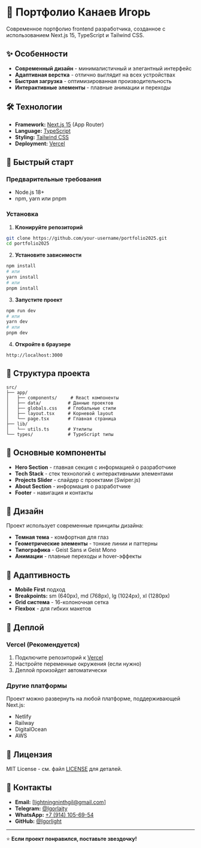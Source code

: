 # 🎨 Портфолио Канаев Игорь

Современное портфолио frontend разработчика, созданное с использованием Next.js 15, TypeScript и Tailwind CSS.

## ✨ Особенности

- **Современный дизайн** - минималистичный и элегантный интерфейс
- **Адаптивная верстка** - отлично выглядит на всех устройствах
- **Быстрая загрузка** - оптимизированная производительность
- **Интерактивные элементы** - плавные анимации и переходы

## 🛠️ Технологии

- **Framework:** [Next.js 15](https://nextjs.org/) (App Router)
- **Language:** [TypeScript](https://www.typescriptlang.org/)
- **Styling:** [Tailwind CSS](https://tailwindcss.com/)
- **Deployment:** [Vercel](https://vercel.com/)

## 🚀 Быстрый старт

### Предварительные требования

- Node.js 18+ 
- npm, yarn или pnpm

### Установка

1. **Клонируйте репозиторий**
```bash
git clone https://github.com/your-username/portfolio2025.git
cd portfolio2025
```

2. **Установите зависимости**
```bash
npm install
# или
yarn install
# или
pnpm install
```

3. **Запустите проект**
```bash
npm run dev
# или
yarn dev
# или
pnpm dev
```

4. **Откройте в браузере**
```
http://localhost:3000
```

## 📁 Структура проекта

```
src/
├── app/
│   ├── components/     # React компоненты
│   ├── data/          # Данные проектов
│   ├── globals.css    # Глобальные стили
│   ├── layout.tsx     # Корневой layout
│   └── page.tsx       # Главная страница
├── lib/
│   └── utils.ts       # Утилиты
└── types/             # TypeScript типы
```

## 🎯 Основные компоненты

- **Hero Section** - главная секция с информацией о разработчике
- **Tech Stack** - стек технологий с интерактивными элементами
- **Projects Slider** - слайдер с проектами (Swiper.js)
- **About Section** - информация о разработчике
- **Footer** - навигация и контакты

## 🎨 Дизайн

Проект использует современные принципы дизайна:
- **Темная тема** - комфортная для глаз
- **Геометрические элементы** - тонкие линии и паттерны
- **Типографика** - Geist Sans и Geist Mono
- **Анимации** - плавные переходы и hover-эффекты

## 📱 Адаптивность

- **Mobile First** подход
- **Breakpoints:** sm (640px), md (768px), lg (1024px), xl (1280px)
- **Grid система** - 16-колоночная сетка
- **Flexbox** - для гибких макетов

## 🚀 Деплой

### Vercel (Рекомендуется)

1. Подключите репозиторий к [Vercel](https://vercel.com)
2. Настройте переменные окружения (если нужно)
3. Деплой произойдет автоматически

### Другие платформы

Проект можно развернуть на любой платформе, поддерживающей Next.js:
- Netlify
- Railway
- DigitalOcean
- AWS

## 📄 Лицензия

MIT License - см. файл [LICENSE](LICENSE) для деталей.

## 🤝 Контакты

- **Email:** [lightningninthgil@gmail.com]
- **Telegram:** [@Igorlajty](https://t.me/Igorlajty)
- **WhatsApp:** [+7 (914) 105-69-54](https://wa.me/79141056954)
- **GitHub:** [@Igorlight](https://github.com/Igorlight)

---

⭐ **Если проект понравился, поставьте звездочку!**
